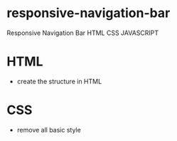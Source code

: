 # responsive-navigation-bar
Responsive Navigation Bar HTML CSS JAVASCRIPT

# HTML
- create the structure in HTML

# CSS
- remove all basic style